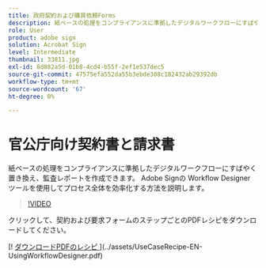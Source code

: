 ```yaml
---
title: 政府契約および購買依頼Forms
description: 紙ベースの処理をコンプライアンスに準拠したデジタルワークフローにすばやく置き換え、監査レポートを作成
role: User
product: adobe sign
solution: Acrobat Sign
level: Intermediate
thumbnail: 33811.jpg
exl-id: 8d882a5d-01b8-4cd4-b55f-2ef1e537dec5
source-git-commit: 47575efa552da55b3ebde308c182432ab29392db
workflow-type: tm+mt
source-wordcount: '67'
ht-degree: 0%

---
```


# 官公庁向け契約書と請求書

紙ベースの処理をコンプライアンスに準拠したデジタルワークフローにすばやく置き換え、監査レポートを作成できます。 Adobe Signの Workflow Designer ツールを使用してプロセス全体を効率化する方法を説明します。

>[!VIDEO](https://video.tv.adobe.com/v/33811?hidetitle=true)

クリックして、契約および要求フォームのステップごとのPDFレシピをダウンロードしてください。

[! [ ダウンロードPDFのレシピ ](../assets/acrobat_PDF_96.png)](../assets/UseCaseRecipe-EN-UsingWorkflowDesigner.pdf)
